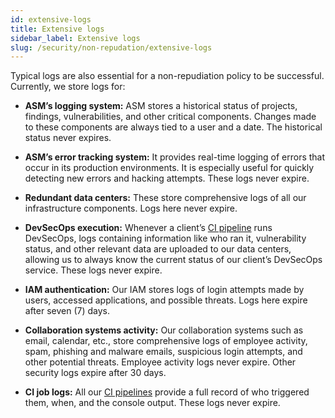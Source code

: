 ```yaml
---
id: extensive-logs
title: Extensive logs
sidebar_label: Extensive logs
slug: /security/non-repudation/extensive-logs
---
```


Typical logs are also essential for a non-repudiation policy to be successful.
Currently, we store logs for:

- **ASM’s logging system:** ASM stores a historical status of projects, findings, vulnerabilities,
and other critical components. Changes made to these components are always tied to a user
and a date. The historical status never expires.

- **ASM’s error tracking system:** It provides real-time logging of errors that occur in its
production environments. It is especially useful for quickly detecting new errors and hacking
attempts. These logs never expire.

- **Redundant data centers:** These store comprehensive logs of all our infrastructure components.
Logs here never expire.

- **DevSecOps execution:** Whenever a client’s [CI pipeline](https://fluidattacks.com/security/#CI)
runs DevSecOps, logs containing information like who ran it, vulnerability status, and other
relevant data are uploaded to our data centers, allowing us to always know the current status of
our client’s DevSecOps service. These logs never expire.

- **IAM authentication:** Our IAM stores logs of login attempts made by users,
accessed applications, and possible threats. Logs here expire after seven (7) days.

- **Collaboration systems activity:** Our collaboration systems such as email, calendar, etc.,
store comprehensive logs of employee activity, spam, phishing and malware emails, suspicious
login attempts, and other potential threats. Employee activity logs never expire.
Other security logs expire after 30 days.

- **CI job logs:** All our [CI pipelines](https://fluidattacks.com/security/#CI) provide a full
record of who triggered them, when, and the console output. These logs never expire.
